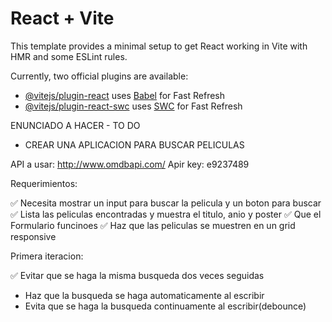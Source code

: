 # React + Vite

This template provides a minimal setup to get React working in Vite with HMR and some ESLint rules.

Currently, two official plugins are available:

- [@vitejs/plugin-react](https://github.com/vitejs/vite-plugin-react/blob/main/packages/plugin-react/README.md) uses [Babel](https://babeljs.io/) for Fast Refresh
- [@vitejs/plugin-react-swc](https://github.com/vitejs/vite-plugin-react-swc) uses [SWC](https://swc.rs/) for Fast Refresh


<!-- ----------------------------------------------------------------------- -->

ENUNCIADO A HACER - TO DO

* CREAR UNA APLICACION PARA BUSCAR PELICULAS

API  a usar:  http://www.omdbapi.com/
Apir key:     e9237489

Requerimientos:

✅ Necesita mostrar un input para buscar la pelicula y un boton para buscar
✅ Lista las peliculas encontradas y muestra el titulo, anio y poster
✅ Que el Formulario funcinoes
✅ Haz que las peliculas se muestren en un grid responsive

Primera iteracion:

✅ Evitar que se haga la misma busqueda dos veces seguidas
- Haz que la busqueda se haga automaticamente al escribir
- Evita que se haga la busqueda continuamente al escribir(debounce)